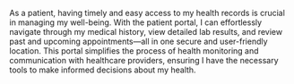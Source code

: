 As a patient, having timely and easy access to my health records is crucial in managing my well-being. 
With the patient portal, I can effortlessly navigate through my medical history, view detailed lab results, and review past and upcoming appointments—all in one secure and user-friendly location. 
This portal simplifies the process of health monitoring and communication with healthcare providers, ensuring I have the necessary tools to make informed decisions about my health.
